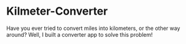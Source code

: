 # Kilmeter-Converter
Have you ever tried to convert miles into kilometers, or the other way around? Well, I built a converter app to solve this problem!
